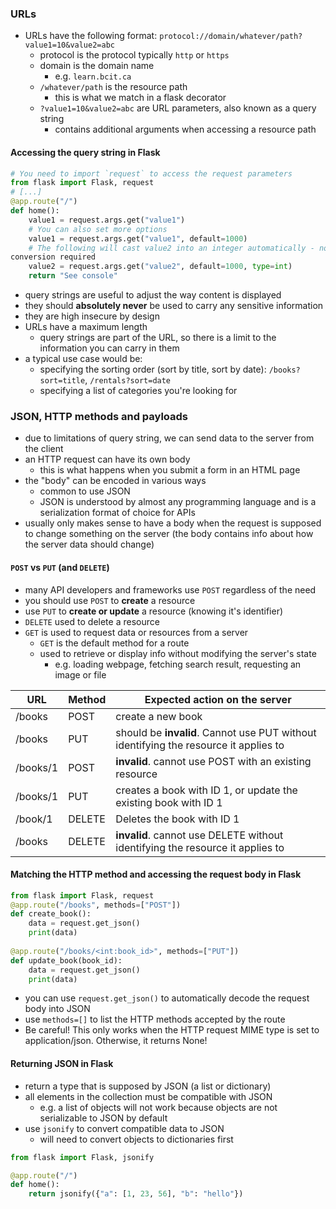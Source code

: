 ### URLs
- URLs have the following format: `protocol://domain/whatever/path?value1=10&value2=abc`
	- protocol is the protocol typically `http` or `https`
	- domain is the domain name
		- e.g. `learn.bcit.ca`
	- `/whatever/path` is the resource path
		- this is what we match in a flask decorator 
	- `?value1=10&value2=abc` are URL parameters, also known as a query string
		- contains additional arguments when accessing a resource path

#### Accessing the query string in Flask

```python
# You need to import `request` to access the request parameters
from flask import Flask, request
# [...]
@app.route("/")
def home():
	value1 = request.args.get("value1")
	# You can also set more options
	value1 = request.args.get("value1", default=1000)
	# The following will cast value2 into an integer automatically - no type
conversion required
	value2 = request.args.get("value2", default=1000, type=int)
	return "See console"
```
- query strings are useful to adjust the way content is displayed
- they should **absolutely never** be used to carry any sensitive information
- they are high insecure by design
- URLs have a maximum length
	- query strings are part of the URL, so there is a limit to the information you can carry in them
- a typical use case would be:
	- specifying the sorting order (sort by title, sort by date): `/books?sort=title`, `/rentals?sort=date`
	- specifying a list of categories you're looking for

### JSON, HTTP methods and payloads
- due to limitations of query string, we can send data to the server from the client
- an HTTP request can have its own body
	- this is what happens when you submit a form in an HTML page
- the "body" can be encoded in various ways
	- common to use JSON
	- JSON is understood by almost any programming language and is a serialization format of choice for APIs 
- usually only makes sense to have a body when the request is supposed to change something on the server (the body contains info about how the server data should change)

#### `POST`  vs `PUT` (and `DELETE`)
- many API developers and frameworks use `POST` regardless of the need
- you should use `POST` to **create** a resource
- use `PUT` to **create or update** a resource (knowing it's identifier)
- `DELETE` used to delete a resource 
- `GET` is used to request data or resources from a server
	- `GET` is the default method for a route
	- used to retrieve or display info without modifying the server's state
		- e.g. loading webpage, fetching search result, requesting an image or file

| URL      | Method | Expected action on the server                                                        |
| -------- | ------ | ------------------------------------------------------------------------------------ |
| /books   | POST   | create a new book                                                                    |
| /books   | PUT    | should be **invalid**. Cannot use PUT without identifying the resource it applies to |
| /books/1 | POST   | **invalid**. cannot use POST with an existing resource                               |
| /books/1 | PUT    | creates a book with ID 1, or update the existing book with ID 1                      |
| /book/1  | DELETE | Deletes the book with ID 1                                                           |
| /books   | DELETE | **invalid**. cannot use DELETE without identifying the resource it applies to        |

#### Matching the HTTP method and accessing the request body in Flask

```python
from flask import Flask, request
@app.route("/books", methods=["POST"])
def create_book():
	data = request.get_json()
	print(data)
 
@app.route("/books/<int:book_id>", methods=["PUT"])
def update_book(book_id):
	data = request.get_json()
	print(data)
```
- you can use `request.get_json()` to automatically decode the request body into JSON
- use `methods=[]` to list the HTTP methods accepted by the route
- Be careful! This only works when the HTTP request MIME type is set to application/json. Otherwise, it returns None!

#### Returning JSON in Flask
- return a type that is supposed by JSON (a list or dictionary)
- all elements in the collection must be compatible with JSON
	- e.g. a list of objects will not work because objects are not serializable to JSON by default
- use `jsonify` to convert compatible data to JSON
	- will need to convert objects to dictionaries first 

```python
from flask import Flask, jsonify

@app.route("/") 
def home(): 
	return jsonify({"a": [1, 23, 56], "b": "hello"})
```